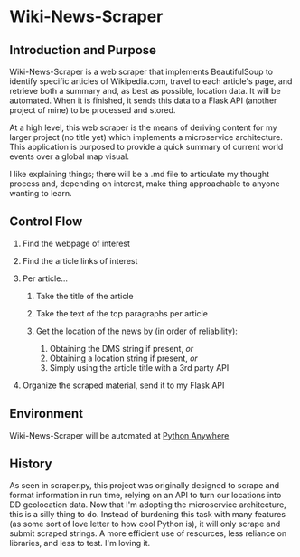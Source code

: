 # Wiki-News-Scraper

## Introduction and Purpose

Wiki-News-Scraper is a web scraper that implements BeautifulSoup to identify specific articles of Wikipedia.com, travel to each article's page, and retrieve both a summary and, as best as possible, location data. It will be automated. When it is finished, it sends this data to a Flask API (another project of mine) to be processed and stored.

At a high level, this web scraper is the means of deriving content for my larger project (no title yet) which implements a microservice architecture. This application is purposed to provide a quick summary of current world events over a global map visual.

I like explaining things; there will be a .md file to articulate my thought process and, depending on interest, make thing approachable to anyone wanting to learn.

## Control Flow

1. Find the webpage of interest
1. Find the article links of interest
1. Per article...

   1. Take the title of the article
   1. Take the text of the top paragraphs per article
   1. Get the location of the news by (in order of reliability):

      1. Obtaining the DMS string if present, _or_
      1. Obtaining a location string if present, _or_
      1. Simply using the article title with a 3rd party API

1. Organize the scraped material, send it to my Flask API

## Environment

Wiki-News-Scraper will be automated at [Python Anywhere](https://www.pythonanywhere.com/)

## History

As seen in scraper.py, this project was originally designed to scrape and format information in run time, relying on an API to turn our locations into DD geolocation data. Now that I'm adopting the microservice architecture, this is a silly thing to do. Instead of burdening this task with many features (as some sort of love letter to how cool Python is), it will only scrape and submit scraped strings. A more efficient use of resources, less reliance on libraries, and less to test. I'm loving it.
